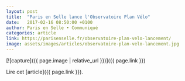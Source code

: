 ```yaml
---
layout: post
title:  "Paris en Selle lance l'Observatoire Plan Vélo"
date:   2017-02-16 08:50:00 +0100
author: Paris en Selle • Communiqué
categories: article
link: https://parisenselle.fr/observatoire-plan-velo-lancement/
image: assets/images/articles/observatoire-plan-velo-lancement.jpg
---
```


[![capture]({{ page.image | relative_url }})]({{ page.link }})

Lire cet [article]({{ page.link }}).
